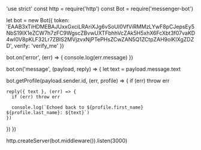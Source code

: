 'use strict'
const http = require('http')
const Bot = require('messenger-bot')

let bot = new Bot({
  token: 'EAAB3xTiHDMEBAJUxxGxciLRAriXJg6vSoUI0VfViRMMzLYwF8pCJepsEy5NbS19lX1eZCW7h7zFC9WgscZBvwUXTFbhhVcZAk5H5xhX6FcXbt3f07vaKD4wl0V8pKLF32Lr7ZBIS2MVjzvxNjPTePHsZCwZAN5Q1ZCtpZAH9olKIXgZDZD',
  verify: 'verify_me'
})

bot.on('error', (err) => {
  console.log(err.message)
})

bot.on('message', (payload, reply) => {
  let text = payload.message.text

  bot.getProfile(payload.sender.id, (err, profile) => {
    if (err) throw err

    reply({ text }, (err) => {
      if (err) throw err

      console.log(`Echoed back to ${profile.first_name} ${profile.last_name}: ${text}`)
    })
  })
})

http.createServer(bot.middleware()).listen(3000)
